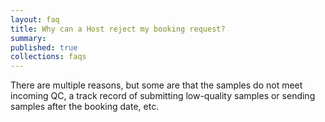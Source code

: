 ```yaml
---
layout: faq
title: Why can a Host reject my booking request?
summary:
published: true
collections: faqs
---
```


There are multiple reasons, but some are that the samples do not meet incoming
QC, a track record of submitting low-quality samples or sending samples after
the booking date, etc.
